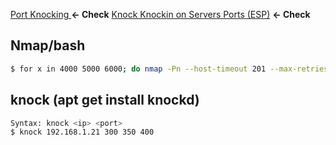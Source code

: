 [Port Knocking ](https://github.com/pha5matis/Pentesting-Guide/blob/master/port_knocking.md) **<- Check**
[Knock Knockin on Servers Ports (ESP)](https://poesiabinaria.net/2017/08/knock-knock-knockin-on-servers-ports-port-knocking-ejemplos/#coacutemo-hacer-el-golpeo-de-puertos) **<- Check**

## Nmap/bash
```bash
$ for x in 4000 5000 6000; do nmap -Pn --host-timeout 201 --max-retries 0 -p $x server_ip_address; done
```


## knock (apt get install knockd)

```bash
Syntax: knock <ip> <port>
$ knock 192.168.1.21 300 350 400
```

